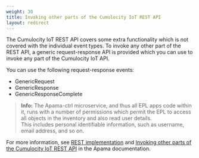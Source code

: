 ```yaml
---
weight: 30
title: Invoking other parts of the Cumulocity IoT REST API
layout: redirect
---
```


The Cumulocity IoT REST API covers some extra functionality which is not covered with the individual event types. To invoke any other part of the REST API, a generic request-response API is provided which you can use to invoke any part of the Cumulocity IoT API.

You can use the following request-response events:

* GenericRequest
* GenericResponse
* GenericResponseComplete

> **Info:** The Apama-ctrl microservice, and thus all EPL apps code within it, runs with a number of permissions which permit the EPL to access all objects in the inventory and also read user details.  
This includes personal identifiable information, such as username, email address, and so on.

For more information, see [REST implementation](/reference/rest-implementation/) and [Invoking other parts of the Cumulocity IoT REST API](https://documentation.softwareag.com/onlinehelp/Rohan/Apama/v10-5/apama10-5/apama-webhelp/index.html#page/apama-webhelp%2Fco-ConApaAppToExtCom_cumulocity_invoking_other_parts_of_the_cumulocity_rest_api.html) in the Apama documentation.